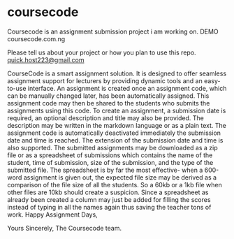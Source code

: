 # coursecode
Coursecode is an assignment submission project i am working on. DEMO coursecode.com.ng


Please tell us about your project or how you plan to use this repo. quick.host223@gmail.com

CourseCode is a smart assignment solution.  It is designed to offer seamless assignment support for lecturers by providing dynamic tools and an easy-to-use interface. 
An assignment is created once an assignment code, which can be manually changed later, has been automatically assigned. 
This assignment code may then be shared to the students who submits the assignments using this code.
To create an assignment, a submission date is required, an optional description and title may also be provided. The description may be written in the markdown language or as a plain text.
The assignment code is automatically deactivated immediately the submission date and time is reached. 
The extension of the submission date and time is also supported. 
The submitted assignments may be downloaded as a zip file or as a spreadsheet of submissions which contains the name of the student, time of submission, size of the submission, and the type of the submitted file.
The spreadsheet is by far the most effective- when a 600-word assignment is given out, the expected file size may be derived as a comparison of the file size of all the students. So a 60kb or a 1kb file when other files are 10kb should create a suspicion.
Since a spreadsheet as already been created a column may just be added for filling the scores instead of typing in all the names again thus saving the teacher tons of work.
Happy Assignment Days,

Yours Sincerely,
The Coursecode team.


